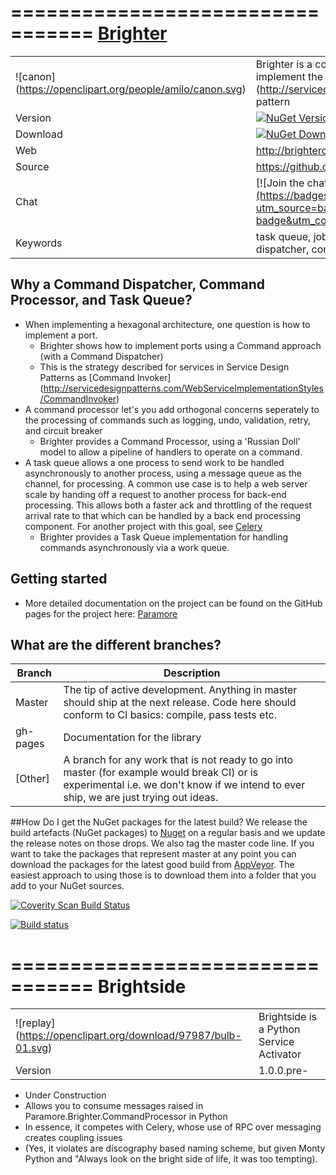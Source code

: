 =================================
[Brighter](http://iancooper.github.io/Paramore/Brighter.html)
=================================

|               |               |
| ------------- | ------------- |
|![canon] (https://openclipart.org/people/amilo/canon.svg)|Brighter is a command dispatcher, processor, and task queue. It can be used to implement the [Command Invoker] (http://servicedesignpatterns.com/WebServiceImplementationStyles/CommandInvoker) pattern |
| Version  | [![NuGet Version](http://img.shields.io/nuget/v/paramore.brighter.commandprocessor.svg)](https://www.nuget.org/packages/paramore.brighter.commandprocessor/)  |
| Download | [![NuGet Downloads](http://img.shields.io/nuget/dt/paramore.brighter.commandprocessor.svg)](https://www.nuget.org/packages/Paramore.Brighter.CommandProcessor/) |
| Web  |http://brightercommand.github.io/Paramore/  |
| Source  |https://github.com/BrighterCommand/Paramore |
| Chat | [![Join the chat at https://gitter.im/iancooper/Paramore](https://badges.gitter.im/Join%20Chat.svg)](https://gitter.im/iancooper/Paramore?utm_source=badge&utm_medium=badge&utm_campaign=pr-badge&utm_content=badge) |
| Keywords  |task queue, job queue, asynchronous, async, rabbitmq, amqp, c#, command, command dispatcher, command  processor, queue, distributed |

## Why a Command Dispatcher, Command Processor, and Task Queue?
* When implementing a hexagonal architecture, one question is how to implement a port.
	- Brighter shows how to implement ports using a Command approach (with a Command Dispatcher)
	- This is the strategy described for services in Service Design Patterns as  [Command Invoker] (http://servicedesignpatterns.com/WebServiceImplementationStyles/CommandInvoker)
* A command processor let's you add orthogonal concerns seperately to the processing of commands such as logging, undo, validation, retry, and circuit breaker
 	- Brighter provides a Command Processor, using a 'Russian Doll' model to allow a pipeline of handlers to operate on a command.
* A task queue allows a one process to send work to be handled asynchronously to another process, using a message queue as the channel, for processing. A common use case is to help a web server scale by handing off a request to another process for back-end processing. This allows both a faster ack and throttling of the request arrival rate to that which can be handled by a back end processing component. For another project with this goal, see [Celery](https://github.com/celery/celery)
 	- Brighter provides a Task Queue implementation for handling commands asynchronously via a work queue. 

## Getting started
* More detailed documentation on the project can be found on the GitHub pages for the project here: [Paramore](http://iancooper.github.io/Paramore/)


## What are the different branches?

| Branch        | Description   |
| ------------- | ------------- |
| Master | The tip of active development. Anything in master should ship at the next release. Code here should conform to CI basics: compile, pass tests etc.  |
| gh-pages | Documentation for the library|
| [Other]  | A branch for any work that is not ready to go into master (for example would break CI) or is experimental i.e. we don't know if we intend to ever ship, we are just trying out ideas.  |

##How Do I get the NuGet packages for the latest build?
We release the build artefacts (NuGet packages) to [Nuget](http://nuget.org) on a regular basis and we update the release notes on those drops. We also tag the master code line. If you want to take the packages that represent master at any point you can download the packages for the latest good build from [AppVeyor](https://ci.appveyor.com/project/IanCooper/paramore). The easiest approach to using those is to download them into a folder that you add to your NuGet sources. 

<a href="https://scan.coverity.com/projects/2900">
  <img alt="Coverity Scan Build Status"
       src="https://scan.coverity.com/projects/2900/badge.svg"/>
</a>

[![Build status](https://ci.appveyor.com/api/projects/status/kuigla5ifar07r1v?svg=true)](https://ci.appveyor.com/project/IanCooper/paramore)

=================================
Brightside 
=================================
|               |               |
| ------------- | ------------- |
|![replay] (https://openclipart.org/download/97987/bulb-01.svg)|Brightside is a Python Service Activator |
| Version  | 1.0.0.pre-  |
* Under Construction
* Allows you to consume messages raised in Paramore.Brighter.CommandProcessor in Python
* In essence, it competes with Celery, whose use of RPC over messaging creates coupling issues
* (Yes, it violates are discography based naming scheme, but given Monty Python and "Always look on the bright side of life, it was too tempting).

